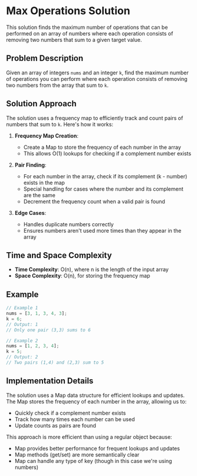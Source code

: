 # Max Operations Solution

This solution finds the maximum number of operations that can be performed on an array of numbers where each operation consists of removing two numbers that sum to a given target value.

## Problem Description

Given an array of integers `nums` and an integer `k`, find the maximum number of operations you can perform where each operation consists of removing two numbers from the array that sum to `k`.

## Solution Approach

The solution uses a frequency map to efficiently track and count pairs of numbers that sum to `k`. Here's how it works:

1. **Frequency Map Creation**:

   - Create a Map to store the frequency of each number in the array
   - This allows O(1) lookups for checking if a complement number exists

2. **Pair Finding**:

   - For each number in the array, check if its complement (k - number) exists in the map
   - Special handling for cases where the number and its complement are the same
   - Decrement the frequency count when a valid pair is found

3. **Edge Cases**:
   - Handles duplicate numbers correctly
   - Ensures numbers aren't used more times than they appear in the array

## Time and Space Complexity

- **Time Complexity**: O(n), where n is the length of the input array
- **Space Complexity**: O(n), for storing the frequency map

## Example

```javascript
// Example 1
nums = [3, 1, 3, 4, 3];
k = 6;
// Output: 1
// Only one pair (3,3) sums to 6

// Example 2
nums = [1, 2, 3, 4];
k = 5;
// Output: 2
// Two pairs (1,4) and (2,3) sum to 5
```

## Implementation Details

The solution uses a Map data structure for efficient lookups and updates. The Map stores the frequency of each number in the array, allowing us to:

- Quickly check if a complement number exists
- Track how many times each number can be used
- Update counts as pairs are found

This approach is more efficient than using a regular object because:

- Map provides better performance for frequent lookups and updates
- Map methods (get/set) are more semantically clear
- Map can handle any type of key (though in this case we're using numbers)
